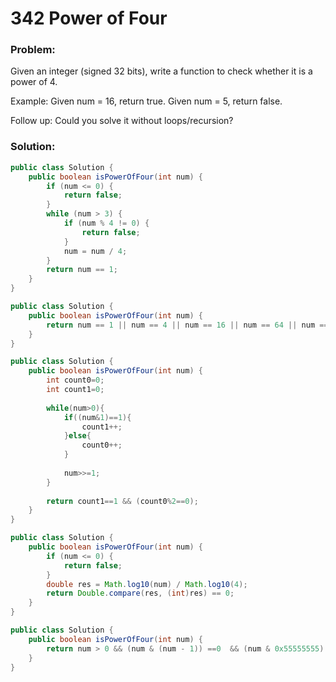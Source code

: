 # 342 Power of Four

### Problem:

Given an integer (signed 32 bits), write a function to check whether it is a power of 4.

Example:
Given num = 16, return true. Given num = 5, return false.

Follow up: Could you solve it without loops/recursion?

### Solution:

```java
public class Solution {
    public boolean isPowerOfFour(int num) {
        if (num <= 0) {
            return false;
        }
        while (num > 3) {
            if (num % 4 != 0) {
                return false;
            }
            num = num / 4;
        }
        return num == 1;
    }
}
```

```java
public class Solution {
    public boolean isPowerOfFour(int num) {
        return num == 1 || num == 4 || num == 16 || num == 64 || num == 256 || num == 1024 || num == 4096 || num == 16384 || num == 65536 || num == 262144 || num == 1048576 || num == 4194304 || num == 16777216 || num == 67108864 || num == 268435456 || num == 1073741824;
    }
}
```

```java
public class Solution {
    public boolean isPowerOfFour(int num) {
        int count0=0;
        int count1=0;
     
        while(num>0){
            if((num&1)==1){
                count1++;
            }else{
                count0++;
            }
     
            num>>=1;
        }
     
        return count1==1 && (count0%2==0);
    }
}
```

```java
public class Solution {
    public boolean isPowerOfFour(int num) {
        if (num <= 0) {
            return false;
        }
        double res = Math.log10(num) / Math.log10(4);  
        return Double.compare(res, (int)res) == 0;
    }
}
```

```java
public class Solution {
    public boolean isPowerOfFour(int num) {
        return num > 0 && (num & (num - 1)) ==0  && (num & 0x55555555) == num;
    }
}
```

